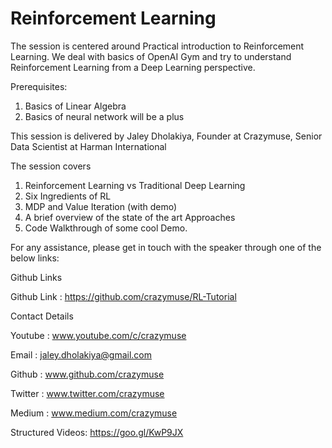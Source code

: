 # Reinforcement Learning

The session is centered around Practical introduction to Reinforcement Learning. 
We deal with basics of OpenAI Gym and try to understand Reinforcement Learning from a Deep Learning perspective.

Prerequisites:
1. Basics of Linear Algebra
2. Basics of neural network will be a plus

This session is delivered by Jaley Dholakiya, Founder at Crazymuse, Senior Data Scientist at Harman International

The session covers 

1. Reinforcement Learning vs Traditional Deep Learning
2. Six  Ingredients of RL
3. MDP and Value Iteration (with demo)
4. A brief overview of the state of the art Approaches
5. Code Walkthrough of some cool Demo.


For any assistance, please get in touch with the speaker through one of the below links:

Github Links 

Github Link : https://github.com/crazymuse/RL-Tutorial

Contact Details

Youtube : www.youtube.com/c/crazymuse

Email : jaley.dholakiya@gmail.com

Github : www.github.com/crazymuse

Twitter : www.twitter.com/crazymuse

Medium :  www.medium.com/crazymuse

Structured Videos: https://goo.gl/KwP9JX
